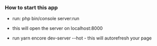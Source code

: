 ### How to start this app
* run: php bin/console server:run
- this will open the server on localhost:8000
* run yarn encore dev-server --hot - this will autorefresh your page